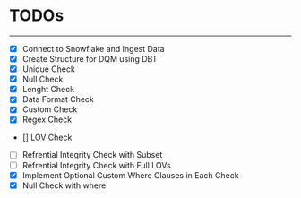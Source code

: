 # TODOs

---

- [x] Connect to Snowflake and Ingest Data
- [x] Create Structure for DQM using DBT
- [x] Unique Check
- [x] Null Check
- [x] Lenght Check
- [x] Data Format Check
- [x] Custom Check
- [x] Regex Check
- [] LOV Check
- [ ] Refrential Integrity Check with Subset
- [ ] Refrential Integrity Check with Full LOVs
- [x] Implement Optional Custom Where Clauses in Each Check
- [x] Null Check with where
